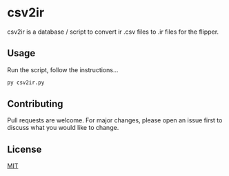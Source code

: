 # csv2ir

csv2ir is a database / script to convert ir .csv files to .ir files for the flipper.

## Usage

Run the script, follow the instructions...

```bash
py csv2ir.py
```

## Contributing
Pull requests are welcome. For major changes, please open an issue first to discuss what you would like to change.

## License
[MIT](https://choosealicense.com/licenses/mit/)